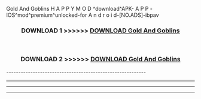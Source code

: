  Gold And Goblins  H A P P Y M O D ^download^APK- A P P -IOS^mod^premium^unlocked-for A n d r o i d-[NO.ADS]-ibpav



<div align="center">

<h3>DOWNLOAD 1 >>>>>> <a href="https://en-mod.web.app/?en= Gold And Goblins ">DOWNLOAD Gold And Goblins  </a></h3><br>

<h3>DOWNLOAD 2 >>>>>> <a href="https://en-mod.web.app/?en= Gold And Goblins ">DOWNLOAD Gold And Goblins  </a></h3>

</div>
----------------------------------------------------------

----------------------------------------------------------

----------------------------------------------------------

----------------------------------------------------------



